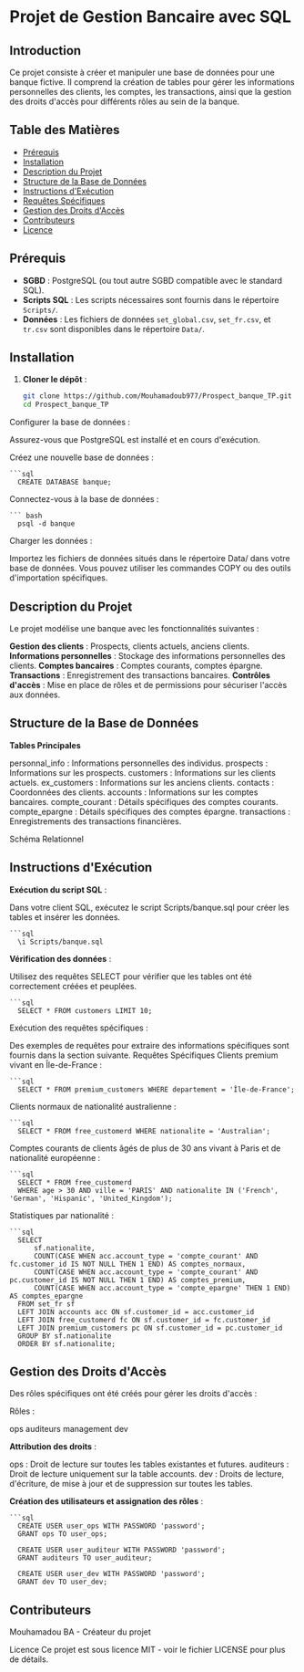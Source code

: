 # Projet de Gestion Bancaire avec SQL

## Introduction

Ce projet consiste à créer et manipuler une base de données pour une banque fictive. Il comprend la création de tables pour gérer les informations personnelles des clients, les comptes, les transactions, ainsi que la gestion des droits d'accès pour différents rôles au sein de la banque.

## Table des Matières

- [Prérequis](#prérequis)
- [Installation](#installation)
- [Description du Projet](#description-du-projet)
- [Structure de la Base de Données](#structure-de-la-base-de-données)
- [Instructions d'Exécution](#instructions-dexécution)
- [Requêtes Spécifiques](#requêtes-spécifiques)
- [Gestion des Droits d'Accès](#gestion-des-droits-daccès)
- [Contributeurs](#contributeurs)
- [Licence](#licence)

## Prérequis

- **SGBD** : PostgreSQL (ou tout autre SGBD compatible avec le standard SQL).
- **Scripts SQL** : Les scripts nécessaires sont fournis dans le répertoire `Scripts/`.
- **Données** : Les fichiers de données `set_global.csv`, `set_fr.csv`, et `tr.csv` sont disponibles dans le répertoire `Data/`.

## Installation

1. **Cloner le dépôt** :

   ```bash
   git clone https://github.com/Mouhamadoub977/Prospect_banque_TP.git
   cd Prospect_banque_TP

Configurer la base de données :

Assurez-vous que PostgreSQL est installé et en cours d'exécution.

Créez une nouvelle base de données :


    ```sql
      CREATE DATABASE banque;

Connectez-vous à la base de données :

    ``` bash
      psql -d banque

Charger les données :

Importez les fichiers de données situés dans le répertoire Data/ dans votre base de données. Vous pouvez utiliser les commandes COPY ou des outils d'importation spécifiques.

## Description du Projet

Le projet modélise une banque avec les fonctionnalités suivantes :

**Gestion des clients** : Prospects, clients actuels, anciens clients.
**Informations personnelles** : Stockage des informations personnelles des clients.
**Comptes bancaires** : Comptes courants, comptes épargne.
**Transactions** : Enregistrement des transactions bancaires.
**Contrôles d'accès** : Mise en place de rôles et de permissions pour sécuriser l'accès aux données.

## Structure de la Base de Données

**Tables Principales**

personnal_info : Informations personnelles des individus.
prospects : Informations sur les prospects.
customers : Informations sur les clients actuels.
ex_customers : Informations sur les anciens clients.
contacts : Coordonnées des clients.
accounts : Informations sur les comptes bancaires.
compte_courant : Détails spécifiques des comptes courants.
compte_epargne : Détails spécifiques des comptes épargne.
transactions : Enregistrements des transactions financières.

Schéma Relationnel


## Instructions d'Exécution
**Exécution du script SQL** :

Dans votre client SQL, exécutez le script Scripts/banque.sql pour créer les tables et insérer les données.

    ```sql
      \i Scripts/banque.sql

**Vérification des données** :

Utilisez des requêtes SELECT pour vérifier que les tables ont été correctement créées et peuplées.

    ```sql
      SELECT * FROM customers LIMIT 10;
Exécution des requêtes spécifiques :

Des exemples de requêtes pour extraire des informations spécifiques sont fournis dans la section suivante.
Requêtes Spécifiques
Clients premium vivant en Île-de-France :


    ```sql
      SELECT * FROM premium_customers WHERE departement = 'Île-de-France';
      
Clients normaux de nationalité australienne :


    ```sql
      SELECT * FROM free_customerd WHERE nationalite = 'Australian';
      
Comptes courants de clients âgés de plus de 30 ans vivant à Paris et de nationalité européenne :


    ```sql
      SELECT * FROM free_customerd
      WHERE age > 30 AND ville = 'PARIS' AND nationalite IN ('French', 'German', 'Hispanic', 'United_Kingdom');

      
Statistiques par nationalité :


    ```sql
      SELECT 
          sf.nationalite,
          COUNT(CASE WHEN acc.account_type = 'compte_courant' AND fc.customer_id IS NOT NULL THEN 1 END) AS comptes_normaux,
          COUNT(CASE WHEN acc.account_type = 'compte_courant' AND pc.customer_id IS NOT NULL THEN 1 END) AS comptes_premium,
          COUNT(CASE WHEN acc.account_type = 'compte_epargne' THEN 1 END) AS comptes_epargne
      FROM set_fr sf
      LEFT JOIN accounts acc ON sf.customer_id = acc.customer_id
      LEFT JOIN free_customerd fc ON sf.customer_id = fc.customer_id
      LEFT JOIN premium_customers pc ON sf.customer_id = pc.customer_id
      GROUP BY sf.nationalite
      ORDER BY sf.nationalite;

## Gestion des Droits d'Accès

Des rôles spécifiques ont été créés pour gérer les droits d'accès :

Rôles :

ops
auditeurs
management
dev


**Attribution des droits** :

ops : Droit de lecture sur toutes les tables existantes et futures.
auditeurs : Droit de lecture uniquement sur la table accounts.
dev : Droits de lecture, d'écriture, de mise à jour et de suppression sur toutes les tables.


**Création des utilisateurs et assignation des rôles** :


    ```sql
      CREATE USER user_ops WITH PASSWORD 'password';
      GRANT ops TO user_ops;
      
      CREATE USER user_auditeur WITH PASSWORD 'password';
      GRANT auditeurs TO user_auditeur;
      
      CREATE USER user_dev WITH PASSWORD 'password';
      GRANT dev TO user_dev;



## Contributeurs
Mouhamadou BA - Créateur du projet


Licence
Ce projet est sous licence MIT - voir le fichier LICENSE pour plus de détails.
